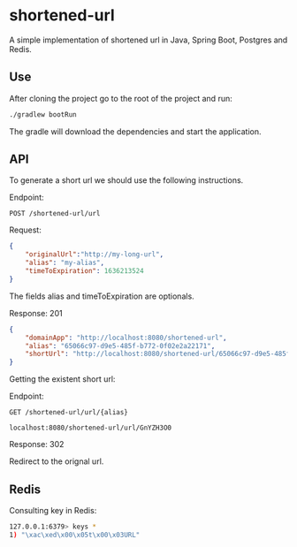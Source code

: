 # shortened-url
A simple implementation of shortened url in Java, Spring Boot, Postgres and Redis.

## Use
After cloning the project go to the root of the project and run:

```bash
./gradlew bootRun
```

The gradle will download the dependencies and start the application.

## API
To generate a short url we should use the following instructions.

Endpoint:

`POST /shortened-url/url`

Request:
```json
{
    "originalUrl":"http://my-long-url",
    "alias": "my-alias",
    "timeToExpiration": 1636213524
}
```

The fields alias and timeToExpiration are optionals.

Response:
201

```json
{
    "domainApp": "http://localhost:8080/shortened-url",
    "alias": "65066c97-d9e5-485f-b772-0f02e2a22171",
    "shortUrl": "http://localhost:8080/shortened-url/65066c97-d9e5-485f-b772-0f02e2a22171"
}
```

Getting the existent short url:

Endpoint:

`GET /shortened-url/url/{alias}`


`localhost:8080/shortened-url/url/GnYZH3O0`

Response:
302

Redirect to the orignal url.

## Redis
Consulting key in Redis:

```bash
127.0.0.1:6379> keys *
1) "\xac\xed\x00\x05t\x00\x03URL"
```





